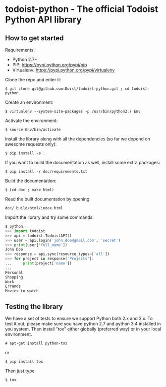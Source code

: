 # todoist-python - The official Todoist Python API library

## How to get started

Requirements:

* Python 2.7+
* PIP: https://pypi.python.org/pypi/pip
* Virtualenv: https://pypi.python.org/pypi/virtualenv

Clone the repo and enter it:

    $ git clone git@github.com:Doist/todoist-python.git ; cd todoist-python

Create an environment:

    $ virtualenv --system-site-packages -p /usr/bin/python2.7 Env

Activate the environment:

    $ source Env/bin/activate

Install the library along with all the dependencies (so far we depend on awesome
requests only):


    $ pip install -e .


If you want to build the documentation as well, install some extra packages:

    $ pip install -r doc/requirements.txt

Build the documentation:

    $ (cd doc ; make html)

Read the built documentation by opening:

    doc/_build/html/index.html

Import the library and try some commands:

```python
$ python
>>> import todoist
>>> api = todoist.TodoistAPI()
>>> user = api.login('john.doe@gmail.com', 'secret')
>>> print(user['full_name'])
John Doe
>>> response = api.sync(resource_types=['all'])
>>> for project in response['Projects']:
...     print(project['name'])
...
Personal
Shopping
Work
Errands
Movies to watch
```


## Testing the library

We have a set of tests to ensure we support Python both 2.x and 3.x.  To test
it out, please make sure you have python 2.7 and python 3.4 installed in you
system. Then install "tox" either globally (preferred way) or in your local
environment.

    # apt-get install python-tox

or

    $ pip install tox

Then just type

    $ tox
